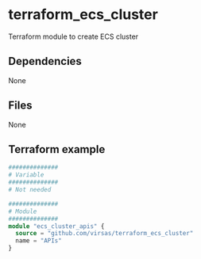 # terraform_ecs_cluster

Terraform module to create ECS cluster

##  Dependencies

None

## Files

None

## Terraform example

``` terraform
##############
# Variable
##############
# Not needed

##############
# Module
##############
module "ecs_cluster_apis" {
  source = "github.com/virsas/terraform_ecs_cluster"
  name = "APIs"
}
```
